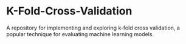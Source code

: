 # K-Fold-Cross-Validation
A repository for implementing and exploring k-fold cross validation, a popular technique for evaluating machine learning models. 

